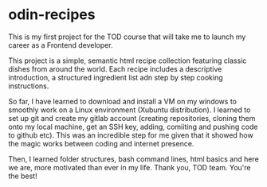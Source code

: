 # odin-recipes
This is my first project for the TOD course that will take me to launch my career as a Frontend developer. 

This project is a simple, semantic html recipe collection featuring classic dishes from around the world. Each recipe includes a descriptive introduction, a structured ingredient list adn step by step cooking instructions.

So far, I have learned to download and install a VM on my windows to smoothly work on a Linux environment (Xubuntu distribution). I learned to set up git and create my gitlab account (creating repositories, cloning them onto my local machine, get an SSH key, adding, comiiting and pushing code to github etc). This was an incredible step for me given that it showed how the magic works between coding and internet presence.

Then, I learned folder structures, bash command lines, html basics and here we are, more motivated than ever in my life. Thank you, TOD team. You're the best!
